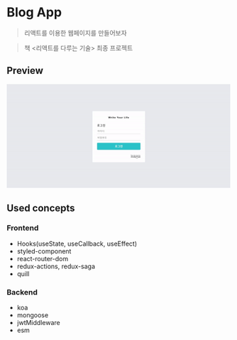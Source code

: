 # Blog App

> 리액트를 이용한 웹페이지를 만들어보자

> 책 <리액트를 다루는 기술> 최종 프로젝트

## Preview

<img alt="Blogapp" src="./blogapp_gif.gif" />

## Used concepts

### Frontend

- Hooks(useState, useCallback, useEffect)
- styled-component
- react-router-dom
- redux-actions, redux-saga
- quill

### Backend

- koa
- mongoose
- jwtMiddleware
- esm
